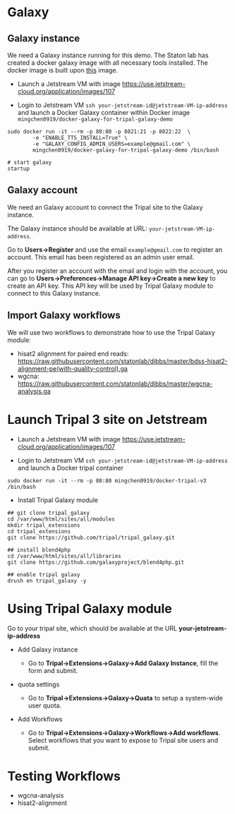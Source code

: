 # Galaxy

## Galaxy instance

We need a Galaxy instance running for this demo. The Staton lab has created a docker galaxy image with all necessary tools
installed. The docker image is built upon [this](https://github.com/bgruening/docker-galaxy-stable) image. 

* Launch a Jetstream VM with image https://use.jetstream-cloud.org/application/images/107

* Login to Jetstream VM `ssh your-jetstream-id@jetstream-VM-ip-address` and launch a Docker Galaxy container within Docker image `mingchen0919/docker-galaxy-for-tripal-galaxy-demo`

```
sudo docker run -it --rm -p 80:80 -p 8021:21 -p 8022:22  \
    	-e "ENABLE_TTS_INSTALL=True" \
    	-e "GALAXY_CONFIG_ADMIN_USERS=example@gmail.com" \
    	mingchen0919/docker-galaxy-for-tripal-galaxy-demo /bin/bash
    	
# start galaxy
startup
```

## Galaxy account

We need an Galaxy account to connect the Tripal site to the Galaxy instance.

The Galaxy instance should be available at URL: `your-jetstream-VM-ip-address`.

Go to **Users->Register** and use the email `example@gmail.com` to register an account. This email has been registered
as an admin user email.

After you register an account with the email and login with the account, you can go to **Users->Preferences->Manage API key->Create a new key** 
to create an API key. This API key will be used by Tripal Galaxy module to connect to this Galaxy instance.

## Import Galaxy workflows

We will use two workflows to demonstrate how to use the Tripal Galaxy module:

* hisat2 alignment for paired end reads: https://raw.githubusercontent.com/statonlab/dibbs/master/bdss-hisat2-alignment-pe(with-quality-control).ga
* wgcna: https://raw.githubusercontent.com/statonlab/dibbs/master/wgcna-analysis.ga

# Launch Tripal 3 site on Jetstream 

* Launch a Jetstream VM with image https://use.jetstream-cloud.org/application/images/107

* Login to Jetstream VM `ssh your-jetstream-id@jetstream-VM-ip-address` and launch a Docker tripal container

```unix
sudo docker run -it --rm -p 80:80 mingchen0919/docker-tripal-v3 /bin/bash
```

* Install Tripal Galaxy module

``` 
## git clone tripal_galaxy
cd /var/www/html/sites/all/modules
mkdir tripal_extensions
cd tripal_extensions
git clone https://github.com/tripal/tripal_galaxy.git

## install blend4php
cd /var/www/html/sites/all/libraries
git clone https://github.com/galaxyproject/blend4php.git

## enable tripal galaxy
drush en tripal_galaxy -y
```

# Using Tripal Galaxy module

Go to your tripal site, which should be available at the URL **your-jetstream-ip-address** 

* Add Galaxy instance

    + Go to **Tripal->Extensions->Galaxy->Add Galaxy Instance**, fill the form and submit.
    
* quota settings

    + Go to **Tripal->Extensions->Galaxy->Quata** to setup a system-wide user quota.
    
* Add Workflows

    + Go to **Tripal->Extensions->Galaxy->Workflows->Add workflows**. Select workflows that you want to expose to Tripal
    site users and submit.
    

# Testing Workflows


* wgcna-analysis
* hisat2-alignment
